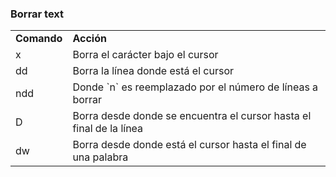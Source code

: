 ### Borrar text
<table style="width:100%">
  <tr>
    <td><b>Comando</b></td>
    <td><b>Acción</b></td>
  </tr>
  <tr>
    <td>x</td>
    <td>Borra el carácter bajo el cursor</td>
  </tr>
  <tr>
    <td>dd</td>
    <td>Borra la línea donde está el cursor</td>
  </tr>
  <tr>
    <td>ndd</td>
    <td>Donde `n` es reemplazado por el número de líneas a borrar</td>
  </tr>
  <tr>
    <td>D</td>
    <td>Borra desde donde se encuentra el cursor hasta el final de la línea</td>
  </tr>
  <tr>
    <td>dw</td>
    <td>Borra desde donde está el cursor hasta el final de una palabra</td>
  </tr>
</table>
